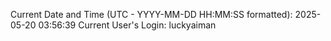 Current Date and Time (UTC - YYYY-MM-DD HH:MM:SS formatted): 2025-05-20 03:56:39
Current User's Login: luckyaiman
